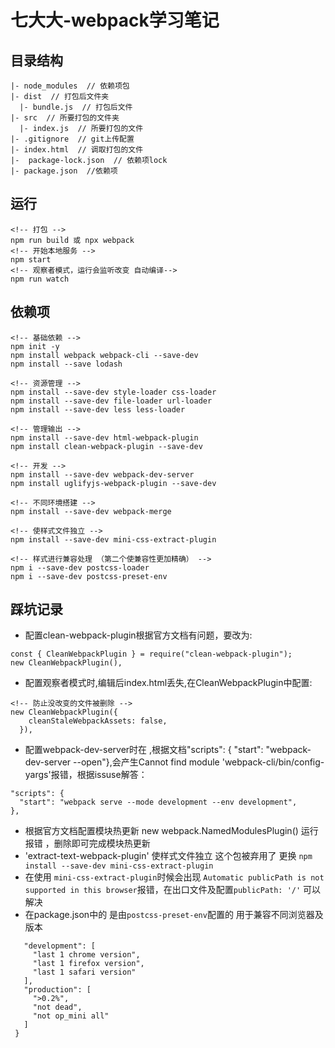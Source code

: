 <!--
 * @LastEditors: 七大大
 * @Date: 2020-10-13
 * @LastEditTime: 2020-10-18
 * @FilePath: \myantdd:\products\webpack_demo\README.md
 * @Description: webpack学习笔记
-->
# 七大大-webpack学习笔记

## 目录结构
  ```
  |- node_modules  // 依赖项包
  |- dist  // 打包后文件夹
    |- bundle.js  // 打包后文件
  |- src  // 所要打包的文件夹
    |- index.js  // 所要打包的文件
  |- .gitignore  // git上传配置
  |- index.html  // 调取打包的文件
  |-  package-lock.json  // 依赖项lock
  |- package.json  //依赖项
  ```
## 运行
  ``` 
  <!-- 打包 -->
  npm run build 或 npx webpack
  <!-- 开始本地服务 -->
  npm start
  <!-- 观察者模式，运行会监听改变 自动编译-->
  npm run watch 
  ```
## 依赖项
  ```  
  <!-- 基础依赖 -->
  npm init -y
  npm install webpack webpack-cli --save-dev  
  npm install --save lodash
  
  <!-- 资源管理 -->
  npm install --save-dev style-loader css-loader
  npm install --save-dev file-loader url-loader
  npm install --save-dev less less-loader

  <!-- 管理输出 -->
  npm install --save-dev html-webpack-plugin
  npm install clean-webpack-plugin --save-dev

  <!-- 开发 -->
  npm install --save-dev webpack-dev-server
  npm install uglifyjs-webpack-plugin --save-dev
  
  <!-- 不同环境搭建 -->
  npm install --save-dev webpack-merge

  <!-- 使样式文件独立 -->
  npm install --save-dev mini-css-extract-plugin

  <!-- 样式进行兼容处理 （第二个使兼容性更加精确） -->
  npm i --save-dev postcss-loader
  npm i --save-dev postcss-preset-env

  ```
## 踩坑记录
 *  配置clean-webpack-plugin根据官方文档有问题，要改为:
  ``` 
  const { CleanWebpackPlugin } = require("clean-webpack-plugin"); 
  new CleanWebpackPlugin(),
  ```
 * 配置观察者模式时,编辑后index.html丢失,在CleanWebpackPlugin中配置:
  ``` 
  <!-- 防止没改变的文件被删除 -->
  new CleanWebpackPlugin({
      cleanStaleWebpackAssets: false,
    }),
  ```
 * 配置webpack-dev-server时在 ,根据文档"scripts": { "start": "webpack-dev-server --open"},会产生Cannot find module 'webpack-cli/bin/config-yargs'报错，根据issuse解答：
  ```
  "scripts": {
    "start": "webpack serve --mode development --env development",
  },
  ```
  * 根据官方文档配置模块热更新 new webpack.NamedModulesPlugin()  运行报错 ，删除即可完成模块热更新
  * 'extract-text-webpack-plugin' 使样式文件独立  这个包被弃用了  更换 `npm install --save-dev mini-css-extract-plugin`
 * 在使用 `mini-css-extract-plugin`时候会出现 `Automatic publicPath is not supported in this browser`报错，在出口文件及配置`publicPath: '/'` 可以解决
 * 在package.json中的 是由`postcss-preset-env`配置的 用于兼容不同浏览器及版本
 ``` "browserslist": {
    "development": [
      "last 1 chrome version",
      "last 1 firefox version",
      "last 1 safari version"
    ],
    "production": [
      ">0.2%",
      "not dead",
      "not op_mini all"
    ]
  }
 ```
